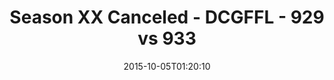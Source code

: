 ---
title: Season XX Canceled - DCGFFL - 929 vs 933
teams_score:
- team: 929
  score: 26
- team: 933
  score: 20
mvp: Jake Carson (Orange), Wil Coachman (Navy)
game-ball: ''
season: 11
week: 4
date: '2015-10-05T01:20:10'
pageid: season-xi-week-4-929-vs-933
---